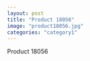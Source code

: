 ```yaml
---
layout: post
title: "Product 18056"
image: "product18056.jpg"
categories: "category1"
---
```

Product 18056
